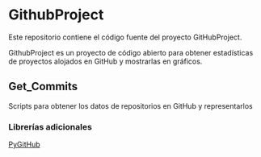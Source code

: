 # GithubProject

Este repositorio contiene el código fuente del proyecto GitHubProject.

GithubProject es un proyecto de código abierto para obtener estadísticas de proyectos alojados en GitHub y mostrarlas en gráficos.

## Get_Commits
Scripts para obtener los datos de repositorios en GitHub y representarlos

### Librerías adicionales
[PyGitHub](https://pygithub.readthedocs.io/en/latest/reference.html)